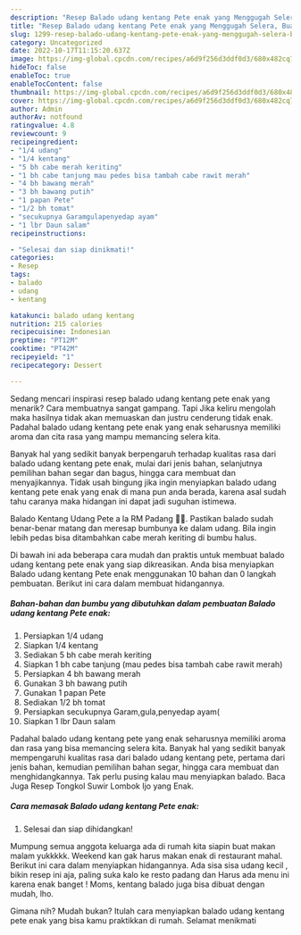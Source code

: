 ```yaml
---
description: "Resep Balado udang kentang Pete enak yang Menggugah Selera, Buat Buka Puasa Menggugah Selera"
title: "Resep Balado udang kentang Pete enak yang Menggugah Selera, Buat Buka Puasa Menggugah Selera"
slug: 1299-resep-balado-udang-kentang-pete-enak-yang-menggugah-selera-buat-buka-puasa-menggugah-selera
category: Uncategorized
date: 2022-10-17T11:15:20.637Z
image: https://img-global.cpcdn.com/recipes/a6d9f256d3ddf0d3/680x482cq70/balado-udang-kentang-pete-enak-foto-resep-utama.jpg
hideToc: false
enableToc: true
enableTocContent: false
thumbnail: https://img-global.cpcdn.com/recipes/a6d9f256d3ddf0d3/680x482cq70/balado-udang-kentang-pete-enak-foto-resep-utama.jpg
cover: https://img-global.cpcdn.com/recipes/a6d9f256d3ddf0d3/680x482cq70/balado-udang-kentang-pete-enak-foto-resep-utama.jpg
author: Admin
authorAv: notfound
ratingvalue: 4.8
reviewcount: 9
recipeingredient:
- "1/4 udang"
- "1/4 kentang"
- "5 bh cabe merah keriting"
- "1 bh cabe tanjung mau pedes bisa tambah cabe rawit merah"
- "4 bh bawang merah"
- "3 bh bawang putih"
- "1 papan Pete"
- "1/2 bh tomat"
- "secukupnya Garamgulapenyedap ayam"
- "1 lbr Daun salam"
recipeinstructions:

- "Selesai dan siap dinikmati!"
categories:
- Resep
tags:
- balado
- udang
- kentang

katakunci: balado udang kentang 
nutrition: 215 calories
recipecuisine: Indonesian
preptime: "PT12M"
cooktime: "PT42M"
recipeyield: "1"
recipecategory: Dessert

---
```



Sedang mencari inspirasi resep balado udang kentang pete enak yang menarik? Cara membuatnya sangat gampang. Tapi Jika keliru mengolah maka hasilnya tidak akan memuaskan dan justru cenderung tidak enak. Padahal balado udang kentang pete enak yang enak seharusnya memiliki aroma dan cita rasa yang mampu memancing selera kita.


Banyak hal yang sedikit banyak berpengaruh terhadap kualitas rasa dari balado udang kentang pete enak, mulai dari jenis bahan, selanjutnya pemilihan bahan segar dan bagus, hingga cara membuat dan menyajikannya. Tidak usah bingung jika ingin menyiapkan balado udang kentang pete enak yang enak di mana pun anda berada, karena asal sudah tahu caranya maka hidangan ini dapat jadi suguhan istimewa.

Balado Kentang Udang Pete a la RM Padang 👍🏼. Pastikan balado sudah benar-benar matang dan meresap bumbunya ke dalam udang. Bila ingin lebih pedas bisa ditambahkan cabe merah keriting di bumbu halus.


Di bawah ini ada beberapa cara mudah dan praktis untuk membuat balado udang kentang pete enak yang siap dikreasikan. Anda bisa menyiapkan Balado udang kentang Pete enak menggunakan 10 bahan dan 0 langkah pembuatan. Berikut ini cara dalam membuat hidangannya.

<!--inarticleads1-->

##### Bahan-bahan dan bumbu yang dibutuhkan dalam pembuatan Balado udang kentang Pete enak:

1. Persiapkan 1/4 udang
1. Siapkan 1/4 kentang
1. Sediakan 5 bh cabe merah keriting
1. Siapkan 1 bh cabe tanjung (mau pedes bisa tambah cabe rawit merah)
1. Persiapkan 4 bh bawang merah
1. Gunakan 3 bh bawang putih
1. Gunakan 1 papan Pete
1. Sediakan 1/2 bh tomat
1. Persiapkan secukupnya Garam,gula,penyedap ayam(
1. Siapkan 1 lbr Daun salam


Padahal balado udang kentang pete yang enak seharusnya memiliki aroma dan rasa yang bisa memancing selera kita. Banyak hal yang sedikit banyak mempengaruhi kualitas rasa dari balado udang kentang pete, pertama dari jenis bahan, kemudian pemilihan bahan segar, hingga cara membuat dan menghidangkannya. Tak perlu pusing kalau mau menyiapkan balado. Baca Juga Resep Tongkol Suwir Lombok Ijo yang Enak. 

<!--inarticleads2-->

##### Cara memasak Balado udang kentang Pete enak:


1. Selesai dan siap dihidangkan!

Mumpung semua anggota keluarga ada di rumah kita siapin buat makan malam yukkkkk. Weekend kan gak harus makan enak di restaurant mahal. Berikut ini cara dalam menyiapkan hidangannya. Ada sisa sisa udang kecil , bikin resep ini aja, paling suka kalo ke resto padang dan Harus ada menu ini karena enak banget ! Moms, kentang balado juga bisa dibuat dengan mudah, lho. 

Gimana nih? Mudah bukan? Itulah cara menyiapkan balado udang kentang pete enak yang bisa kamu praktikkan di rumah. Selamat menikmati
